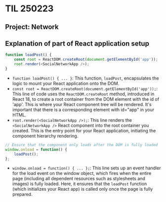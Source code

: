 # TIL 250223

## Project: Network

## Explanation of part of React application setup

```javascript
function loadPost() {
    const root = ReactDOM.createRoot(document.getElementById('app'));
    root.render(<SocialNetworkApp />);
}
```

- `function loadPost() { ... }`: This function, `loadPost`, encapsulates the logic to mount your React application onto the DOM.
- `const root = ReactDOM.createRoot(document.getElementById('app'));`: This line of code uses the `ReactDOM.createRoot` method, introduced in React 18, to create a root container from the DOM element with the id of 'app'. This is where your React component tree will be rendered. It's important that there is a corresponding element with id="app" in your HTML.
- `root.render(<SocialNetworkApp />);`: This line renders the `<SocialNetworkApp />` React component into the root container you created. This is the entry point for your React application, initiating the component hierarchy rendering.


```javascript
// Ensure that the component only loads after the DOM is fully loaded
window.onload = function() {
    loadPost();
};
```

- `window.onload = function() { ... };`: This line sets up an event handler for the load event on the window object, which fires when the entire page (including all dependent resources such as stylesheets and images) is fully loaded. Here, it ensures that the `loadPost` function (which initializes your React app) is called only once the page is fully prepared.